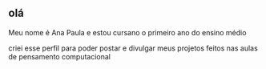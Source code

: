 ## olá 

Meu nome é Ana Paula e estou cursano o primeiro ano do ensino médio

criei esse perfil para poder postar e divulgar meus projetos feitos nas aulas de pensamento computacional

<!--
**ana20241/ana20241** is a ✨ _special_ ✨ repository because its `README.md` (this file) appears on your GitHub profile.

Here are some ideas to get you started:

- 🔭 I’m currently working on ...
- 🌱 I’m currently learning ...
- 👯 I’m looking to collaborate on ...
- 🤔 I’m looking for help with ...
- 💬 Ask me about ...
- 📫 How to reach me: ...
- 😄 Pronouns: ...
- ⚡ Fun fact: ...
-->
